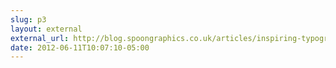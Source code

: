 ```yaml
---
slug: p3
layout: external
external_url: http://blog.spoongraphics.co.uk/articles/inspiring-typography-designs-based-on-cities-states
date: 2012-06-11T10:07:10-05:00
---
```

